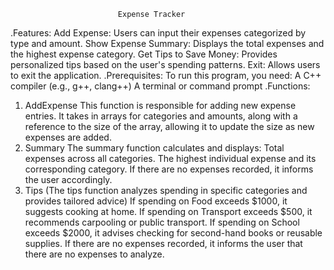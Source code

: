                             Expense Tracker
.Features:
Add Expense: Users can input their expenses categorized by type and amount.
Show Expense Summary: Displays the total expenses and the highest expense category.
Get Tips to Save Money: Provides personalized tips based on the user's spending patterns.
Exit: Allows users to exit the application.
.Prerequisites:
To run this program, you need:
A C++ compiler (e.g., g++, clang++)
A terminal or command prompt
.Functions:
1. AddExpense
This function is responsible for adding new expense entries. It takes in arrays for categories and amounts, along with a reference to the size of the array, allowing it to update the size as new expenses are added.
2. Summary
The summary function calculates and displays:
Total expenses across all categories.
The highest individual expense and its corresponding category.
If there are no expenses recorded, it informs the user accordingly.
3. Tips
(The tips function analyzes spending in specific categories and provides tailored advice)
If spending on Food exceeds $1000, it suggests cooking at home.
If spending on Transport exceeds $500, it recommends carpooling or public transport.
If spending on School exceeds $2000, it advises checking for second-hand books or reusable supplies.
If there are no expenses recorded, it informs the user that there are no expenses to analyze.
